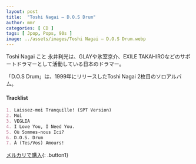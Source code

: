 ```yaml
---
layout: post
title:  "Toshi Nagai – D.O.S Drum"
author: mmr
categories: [ CD ]
tags: [ Jpop, Pops, 90s ]
image: ../assets/images/Toshi Nagai – D.O.S Drum.webp
---
```


Toshi Nagai こと 永井利光は、GLAYや氷室京介、EXILE TAKAHIROなどのサポートドラマーとして活動している日本のドラマー。

「D.O.S Drum」は、1999年にリリースしたToshi Nagai 2枚目のソロアルバム。

#### Tracklist
```md
1. Laissez-moi Tranquille! (SPT Version)
2. Moi
3. VEGLIA
4. I Love You, I Need You.
5. Où Sommes-nous Ici?
6. D.O.S. Drum
7. À (Tes/Vos) Amours!
```

[メルカリで購入](https://jp.mercari.com/item/m32725365843?afid=6142608987){: .button1}
